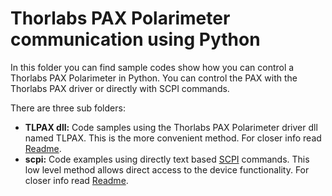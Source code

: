 # Thorlabs PAX Polarimeter communication using Python
In this folder you can find sample codes show how you can control a Thorlabs PAX Polarimeter in Python. You can control the PAX with the
Thorlabs PAX driver or directly with SCPI commands.

There are three sub folders:

 - **TLPAX dll:** Code samples using the Thorlabs PAX Polarimeter driver dll named TLPAX. This is the more convenient method. For closer info read [Readme](TLPAX_dll).
 - **scpi:** Code examples using directly text based [SCPI](https://de.wikipedia.org/wiki/Standard_Commands_for_Programmable_Instruments) commands. This low level method allows direct access to the device functionality. For closer info read [Readme](scpi).
 
